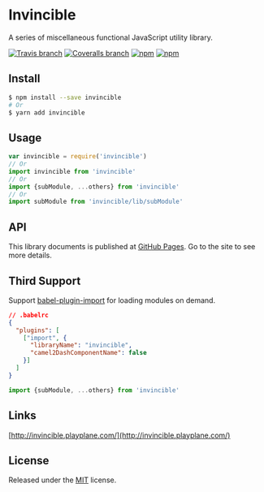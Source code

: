 # Invincible

A series of miscellaneous functional JavaScript utility library.

[![Travis branch](https://img.shields.io/travis/chikara-chan/invincible/master.svg)](https://travis-ci.org/chikara-chan/invincible)
[![Coveralls branch](https://img.shields.io/coveralls/chikara-chan/invincible/master.svg)](https://coveralls.io/github/chikara-chan/invincible)
[![npm](https://img.shields.io/npm/v/invincible.svg)](https://www.npmjs.com/package/invincible)
[![npm](https://img.shields.io/npm/l/invincible.svg)](https://github.com/chikara-chan/invincible/blob/master/LICENSE)

## Install

``` bash
$ npm install --save invincible
# Or
$ yarn add invincible
```

## Usage

``` js
var invincible = require('invincible')
// Or
import invincible from 'invincible'
// Or
import {subModule, ...others} from 'invincible'
// Or
import subModule from 'invincible/lib/subModule'
```

## API

This library documents is published at [GitHub Pages](http://invincible.playplane.com/). Go to the site to see more details.

## Third Support

Support [babel-plugin-import](https://github.com/ant-design/babel-plugin-import) for loading modules on demand.

``` json
// .babelrc
{
  "plugins": [
    ["import", {
      "libraryName": "invincible",
      "camel2DashComponentName": false
    }]
  ]
}
```

``` js
import {subModule, ...others} from 'invincible'
```

## Links
[http://invincible.playplane.com/](http://invincible.playplane.com/)

## License

Released under the [MIT](https://github.com/chikara-chan/invincible/blob/master/LICENSE) license.
